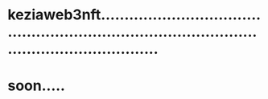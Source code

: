 # keziaweb3nft.......................................................................................................................
# soon.....
